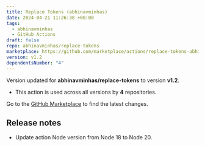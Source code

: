 ```yaml
---
title: Replace Tokens (abhinavminhas)
date: 2024-04-21 11:26:38 +00:00
tags:
  - abhinavminhas
  - GitHub Actions
draft: false
repo: abhinavminhas/replace-tokens
marketplace: https://github.com/marketplace/actions/replace-tokens-abhinavminhas
version: v1.2
dependentsNumber: "4"
---
```



Version updated for **abhinavminhas/replace-tokens** to version **v1.2**.
- This action is used across all versions by **4** repositories.

Go to the [GitHub Marketplace](https://github.com/marketplace/actions/replace-tokens-abhinavminhas) to find the latest changes.

## Release notes

- Update action Node version from Node 18 to Node 20.

